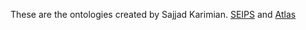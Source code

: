 These are the ontologies created by Sajjad Karimian.
[SEIPS](https://sjka.site/ontology/seips) and [Atlas](https://sjka.site/ontology/atlas)

